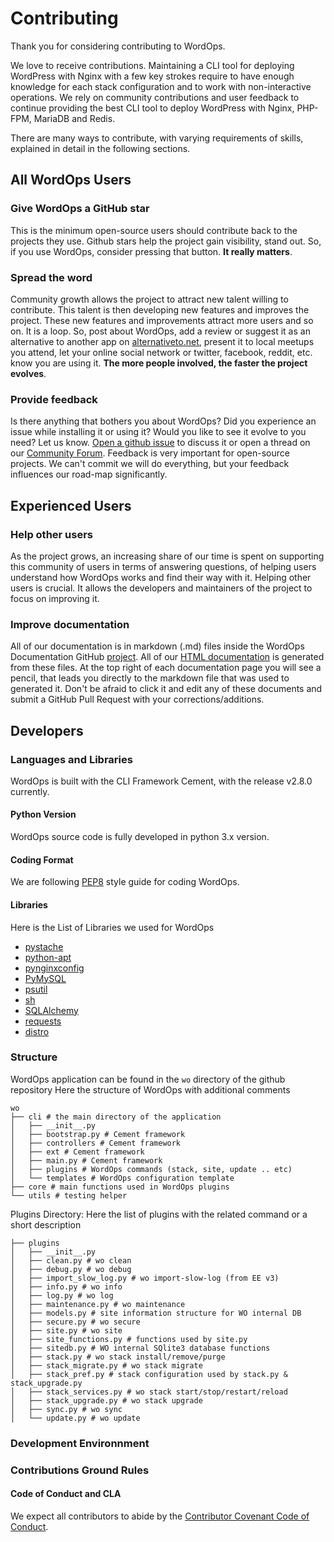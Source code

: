 # Contributing

Thank you for considering contributing to WordOps.

We love to receive contributions. Maintaining a CLI tool for deploying WordPress with Nginx with a few key strokes require to have enough knowledge for each stack configuration and to work with non-interactive operations. We rely on community contributions and user feedback to continue providing the best CLI tool to deploy WordPress with Nginx, PHP-FPM, MariaDB and Redis.

There are many ways to contribute, with varying requirements of skills, explained in detail in the following sections.

## All WordOps Users

### Give WordOps a GitHub star

This is the minimum open-source users should contribute back to the projects they use. Github stars help the project gain visibility, stand out. So, if you use WordOps, consider pressing that button. **It really matters**.

### Spread the word

Community growth allows the project to attract new talent willing to contribute. This talent is then developing new features and improves the project. These new features and improvements attract more users and so on. It is a loop. So, post about WordOps, add a review or suggest it as an alternative to another app on [alternativeto.net](https://alternativeto.net/software/wordops/), present it to local meetups you attend, let your online social network or twitter, facebook, reddit, etc. know you are using it. **The more people involved, the faster the project evolves**.

### Provide feedback

Is there anything that bothers you about WordOps? Did you experience an issue while installing it or using it? Would you like to see it evolve to you need? Let us know. [Open a github issue](https://github.com/WordOps/WordOps/issues) to discuss it or open a thread on our [Community Forum](https://community.wordops.net/). Feedback is very important for open-source projects. We can't commit we will do everything, but your feedback influences our road-map significantly.

## Experienced Users

### Help other users

As the project grows, an increasing share of our time is spent on supporting this community of users in terms of answering questions, of helping users understand how WordOps works and find their way with it. Helping other users is crucial. It allows the developers and maintainers of the project to focus on improving it.

### Improve documentation

All of our documentation is in markdown (.md) files inside the WordOps Documentation GitHub [project](https://github.com/WordOps/docs.wordops.net). All of our [HTML documentation](https://docs.wordops.net) is generated from these files. At the top right of each documentation page you will see a pencil, that leads you directly to the markdown file that was used to generated it. Don't be afraid to click it and edit any of these documents and submit a GitHub Pull Request with your corrections/additions.

## Developers

### Languages and Libraries

WordOps is built with the CLI Framework Cement, with the release v2.8.0 currently.

#### Python Version

WordOps source code is fully developed in python 3.x version.

#### Coding Format

We are following [PEP8](https://www.python.org/dev/peps/pep-0008/) style guide for coding WordOps.

#### Libraries

Here is the List of Libraries we used for WordOps

- [pystache](https://pypi.org/project/pystache/)
- [python-apt](http://apt.alioth.debian.org/python-apt-doc/library/index.html)
- [pynginxconfig](https://pypi.org/project/pynginxconfig/)
- [PyMySQL](https://pypi.org/project/PyMySQL/)
- [psutil](https://pypi.org/project/psutil/)
- [sh](https://amoffat.github.io/sh/)
- [SQLAlchemy](http://www.sqlalchemy.org/)
- [requests](https://pypi.org/project/requests/)
- [distro](https://pypi.org/project/distro/)

### Structure

WordOps application can be found in the `wo` directory of the github repository
Here the structure of WordOps with additional comments

```tree
wo
├── cli # the main directory of the application
│   ├── __init__.py
│   ├── bootstrap.py # Cement framework
│   ├── controllers # Cement framework
│   ├── ext # Cement framework
│   ├── main.py # Cement framework
│   ├── plugins # WordOps commands (stack, site, update .. etc)
│   └── templates # WordOps configuration template
├── core # main functions used in WordOps plugins
└── utils # testing helper

```

Plugins Directory:
Here the list of plugins with the related command or a short description

```tree
├── plugins
│   ├── __init__.py
│   ├── clean.py # wo clean
│   ├── debug.py # wo debug
│   ├── import_slow_log.py # wo import-slow-log (from EE v3)
│   ├── info.py # wo info
│   ├── log.py # wo log
│   ├── maintenance.py # wo maintenance
│   ├── models.py # site information structure for WO internal DB
│   ├── secure.py # wo secure
│   ├── site.py # wo site
│   ├── site_functions.py # functions used by site.py
│   ├── sitedb.py # WO internal SQlite3 database functions
│   ├── stack.py # wo stack install/remove/purge
│   ├── stack_migrate.py # wo stack migrate
│   ├── stack_pref.py # stack configuration used by stack.py & stack_upgrade.py
│   ├── stack_services.py # wo stack start/stop/restart/reload
│   ├── stack_upgrade.py # wo stack upgrade
│   ├── sync.py # wo sync
│   └── update.py # wo update
```

### Development Environnment

### Contributions Ground Rules

#### Code of Conduct and CLA

We expect all contributors to abide by the [Contributor Covenant Code of Conduct](/about/code-of-conduct.md).
